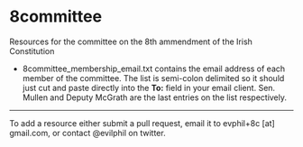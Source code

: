 # 8committee
Resources for the committee on the 8th ammendment of the Irish Constitution

* 8committee_membership_email.txt contains the email address of each member of the committee. The list is semi-colon delimited so it should just cut and paste directly into the **To:** field in your email client. Sen. Mullen and Deputy McGrath are the last entries on the list respectively.
---
To add a resource either submit a pull request, email it to evphil+8c [at] gmail.com, or contact @evilphil on twitter.

